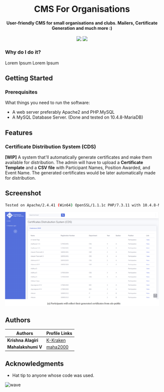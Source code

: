 <h1 align="center">
  <br>
  CMS For Organisations
  <br>
</h1>

<h4 align="center">User-friendly CMS for small organisations and clubs. Mailers, Certificate Generation and much more :)</h4>

<p align="center">
  <a href="#"><img src="https://img.shields.io/github/last-commit/K-Kraken/cms-for-organisations?color=blue&style=flat-square"></a>
  <a href="/LICENSE"><img src="https://img.shields.io/github/license/K-Kraken/cms-for-organisations.svg?style=flat-square"></a>
</p>




### Why do I do it?
Lorem Ipsum Lorem Ipsum



## Getting Started

### Prerequisites
What things you need to run the software:
- A web server preferably Apache2 and PHP.MySQL
- A MySQL Database Server. (Done and tested on 10.4.8-MariaDB)



## Features

### Certificate Distribution System (CDS)

**[WIP]** A system that'll automatically  generate certificates and make them available for distribution. The admin will have to upload a **Certificate Template** and a **CSV file** with Participant Names, Position Awarded, and Event Name. The generated certificates would be later automatically made for distribution.



## Screenshot

```bash
Tested on Apache/2.4.41 (Win64) OpenSSL/1.1.1c PHP/7.3.11 with 10.4.8-MariaDB
```

<img src="docs\images\cds-public.png" width="750"/>



## Authors

| Authors             | Profile Links                            |
| ------------------- | :--------------------------------------- |
| **Krishna Alagiri** | [K-Kraken](https://github.com/K-Kraken/) |
| **Mahalakshumi V**  | [maha2000](https://github.com/maha2000/) |



## Acknowledgments

* Hat tip to anyone whose code was used.




![wave](http://cdn.thekrishna.in/img/common/border.png)
